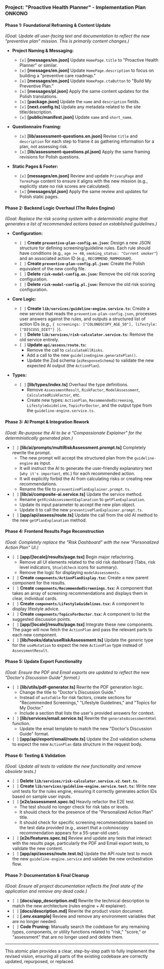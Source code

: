 ### **Project: "Proactive Health Planner" - Implementation Plan** ONKONO

#### **Phase 1: Foundational Reframing & Content Update**
*(Goal: Update all user-facing text and documentation to reflect the new "preventive plan" mission. This is primarily content changes.)*

*   **Project Naming & Messaging:**
    *   `[x]` **[messages/en.json]** Update `HomePage.title` to "Proactive Health Planner" or similar.
    *   `[x]` **[messages/en.json]** Update `HomePage.description` to focus on building a "preventive care roadmap."
    *   `[x]` **[messages/en.json]** Update `HomePage.ctaButton` to "Build My Preventive Plan."
    *   `[x]` **[messages/pl.json]** Apply the same content updates for the Polish translations.
    *   `[x]` **[package.json]** Update the `name` and `description` fields.
    *   `[x]` **[next.config.ts]** Update any metadata related to the site title/description.
    *   `[x]` **[public/manifest.json]** Update `name` and `short_name`.

*   **Questionnaire Framing:**
    *   `[x]` **[lib/assessment-questions.en.json]** Revise `title` and `description` for each step to frame it as gathering information for a plan, not assessing risk.
    *   `[x]` **[lib/assessment-questions.pl.json]** Apply the same framing revisions for Polish questions.

*   **Static Pages & Footer:**
    *   `[x]` **[messages/en.json]** Review and update `PrivacyPage` and `TermsPage` content to ensure it aligns with the new mission (e.g., explicitly state no risk scores are calculated).
    *   `[x]` **[messages/pl.json]** Apply the same review and updates for Polish static pages.

#### **Phase 2: Backend Logic Overhaul (The Rules Engine)**
*(Goal: Replace the risk scoring system with a deterministic engine that generates a list of recommended actions based on established guidelines.)*

*   **Configuration:**
    *   `[ ]` **Create `preventive-plan-config.en.json`:** Design a new JSON structure for defining screening/guideline rules. Each rule should have conditions (e.g., `age >= 40`, `smoking_status: "Current smoker"`) and an associated action ID (e.g., `RECOMMEND_MAMMOGRAM`).
    *   `[ ]` **Create `preventive-plan-config.pl.json`:** Create the Polish equivalent of the new config file.
    *   `[ ]` **Delete `risk-model-config.en.json`:** Remove the old risk scoring configuration.
    *   `[ ]` **Delete `risk-model-config.pl.json`:** Remove the old risk scoring configuration.

*   **Core Logic:**
    *   `[ ]` **Create `lib/services/guideline-engine.service.ts`:** Create a new service that reads the `preventive-plan-config.json`, processes user answers against the rules, and outputs a structured list of action IDs (e.g., `{ screenings: ["COLONOSCOPY_AGE_50"], lifestyle: ["DISCUSS_DIET"] }`).
    *   `[ ]` **Delete `lib/services/risk-calculator.service.ts`:** Remove the old service entirely.
    *   `[ ]` **Update `api/assess/route.ts`:**
        *   Remove the call to `calculateAllRisks`.
        *   Add a call to the new `guidelineEngine.generatePlan()`.
        *   Update the Zod schema (`aiResponseSchema`) to validate the new expected AI output (the `ActionPlan`).

*   **Types:**
    *   `[ ]` **[lib/types/index.ts]** Overhaul the type definitions.
        *   Remove `AssessmentResult`, `RiskFactor`, `ModelAssessment`, `CalculatedRiskFactor`, etc.
        *   Create new types: `ActionPlan`, `RecommendedScreening`, `LifestyleGuideline`, `TopicForDoctor`, and the output type from the `guideline-engine.service.ts`.

#### **Phase 3: AI Prompt & Integration Rework**
*(Goal: Re-purpose the AI to be a "Compassionate Explainer" for the deterministically generated plan.)*

*   `[ ]` **[lib/ai/prompts/multiRiskAssessment.prompt.ts]** Completely rewrite the prompt.
    *   The new prompt will accept the structured plan from the `guideline-engine` as input.
    *   It will instruct the AI to generate the user-friendly explanatory text (`why it's important`, etc.) for each recommended action.
    *   It will explicitly forbid the AI from calculating risks or creating new recommendations.
    *   Rename the file to `preventivePlanExplainer.prompt.ts`.
*   `[ ]` **[lib/ai/composite-ai.service.ts]** Update the service method.
    *   Rename `getRiskAssessmentExplanation` to `getPlanExplanation`.
    *   Update its input parameter to accept the new plan object.
    *   Update it to call the new `preventivePlanExplainer.prompt.ts`.
*   `[ ]` **[app/api/assess/route.ts]** Update the call from the old AI method to the new `getPlanExplanation` method.

#### **Phase 4: Frontend Results Page Reconstruction**
*(Goal: Completely replace the "Risk Dashboard" with the new "Personalized Action Plan" UI.)*

*   `[ ]` **[app/[locale]/results/page.tsx]** Begin major refactoring.
    *   Remove all UI elements related to the old risk dashboard (Tabs, risk level indicators, `ShieldCheck` icons for summary).
    *   Remove the logic for displaying `modelAssessments`.
*   `[ ]` **Create `components/ActionPlanDisplay.tsx`:** Create a new parent component for the results.
*   `[ ]` **Create `components/RecommendedScreenings.tsx`:** A component that takes an array of screening recommendations and displays them in clear, individual cards.
*   `[ ]` **Create `components/LifestyleGuidelines.tsx`:** A component to display lifestyle advice.
*   `[ ]` **Create `components/TopicsForDoctor.tsx`:** A component to list the suggested discussion points.
*   `[ ]` **[app/[locale]/results/page.tsx]** Integrate these new components. The page will now fetch the `ActionPlan` and pass the relevant parts to each new component.
*   `[ ]` **[lib/hooks/data/useRiskAssessment.ts]** Update the generic type for the `useMutation` to expect the new `ActionPlan` type instead of `AssessmentResult`.

#### **Phase 5: Update Export Functionality**
*(Goal: Ensure the PDF and Email exports are updated to reflect the new "Doctor's Discussion Guide" format.)*

*   `[ ]` **[lib/utils/pdf-generator.ts]** Rewrite the PDF generation logic.
    *   Change the title to "Doctor's Discussion Guide."
    *   Instead of `autoTable` for risk factors, create sections for "Recommended Screenings," "Lifestyle Guidelines," and "Topics for My Doctor."
    *   Include a section that lists the user's provided answers for context.
*   `[ ]` **[lib/services/email.service.ts]** Rewrite the `generateAssessmentHtml` function.
    *   Update the email template to match the new "Doctor's Discussion Guide" format.
*   `[ ]` **[app/api/export/email/route.ts]** Update the Zod validation schema to expect the new `ActionPlan` data structure in the request body.

#### **Phase 6: Testing & Validation**
*(Goal: Update all tests to validate the new functionality and remove obsolete tests.)*

*   `[ ]` **Delete `lib/services/risk-calculator.service.v2.test.ts`**.
*   `[ ]` **Create `lib/services/guideline-engine.service.test.ts`:** Write new unit tests for the rules engine, ensuring it correctly generates action IDs based on sample user inputs.
*   `[ ]` **[e2e/assessment.spec.ts]** Heavily refactor the E2E test.
    *   The test should no longer check for risk tabs or levels.
    *   It should check for the presence of the "Personalized Action Plan" title.
    *   It should check for specific screening recommendations based on the test data provided (e.g., assert that a colonoscopy recommendation appears for a 55-year-old user).
*   `[ ]` **[e2e/features.spec.ts]** Review and update any tests that interact with the results page, particularly the PDF and Email export tests, to validate the new content.
*   `[ ]` **[app/api/assess/route.test.ts]** Update the API route test to mock the new `guideline-engine.service` and validate the new orchestration flow.

#### **Phase 7: Documentation & Final Cleanup**
*(Goal: Ensure all project documentation reflects the final state of the application and remove any dead code.)*

*   `[ ]` **[docs/app_description.md]** Rewrite the technical description to match the new architecture (rules engine + AI explainer).
*   `[ ]` **[docs/description.md]** Rewrite the product vision document.
*   `[ ]` **[.env.example]** Review and remove any environment variables that are no longer needed.
*   `[ ]` **Code Pruning:** Manually search the codebase for any remaining types, components, or utility functions related to "risk," "score," or "assessment" that are no longer used and delete them.

---
This atomic plan provides a clear, step-by-step path to fully implement the revised vision, ensuring all parts of the existing codebase are correctly updated, repurposed, or replaced.
      